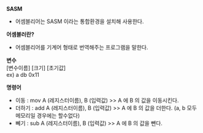 **SASM**
- 어셈블리어는 SASM 이라는 통합환경을 설치해 사용한다.  

**어셈블러란?**
- 어셈블리어를 기계어 형태로 번역해주는 프로그램을 말한다.

**변수**  
[변수이름] [크기] [초기값]  
ex) a db 0x11  

**명령어**
- 이동 : mov A (레지스터이름), B (입력값)  >> A 에 B 의 값을 이동시킨다.
- 더하기 : add A (레지스터이름), B (입력값) >> A 에 B 의 값을 더한다. (a, b 모두 메모리일 경우에는 할수없다)
- 뻬기 : sub A (레지스터이름), B (입력값) >> A 에 B 의 값을 뺀다.
